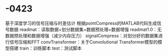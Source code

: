 # -0423
基于深度学习的信号压缩与时差估计
根据pointCompress的MATLAB代码生成信号数据
readmat：读取数据+划分数据集+数据预处理+数据增强
readmat1.0：无数据预处理和数据增强（减少内存压力）
signalCompress：对划分好的数据集进行信号压缩和FFT
convTransformer：关于Convolutional Transformer模型的模型搭建
train：训练脚本
test：测试脚本
